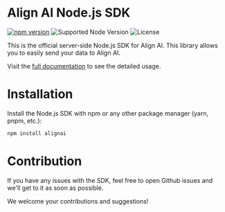 # Align AI Node.js SDK

[![npm version](https://badge.fury.io/js/alignai.svg)](https://badge.fury.io/js/alignai)
![Supported Node Version](https://img.shields.io/node/v/alignai)
![License](https://img.shields.io/github/license/coxwave/alignai-sdk-node)

This is the official server-side Node.js SDK for Align AI. This library allows you to easily send your data to Align AI.

Visit the [full documentation](https://docs.impaction.ai/integration/node-sdk) to see the detailed usage.

# Installation

Install the Node.js SDK with npm or any other package manager (yarn, pnpm, etc.):

```bash
npm install alignai
```

# Contribution

If you have any issues with the SDK, feel free to open Github issues and we'll get to it as soon as possible.

We welcome your contributions and suggestions!